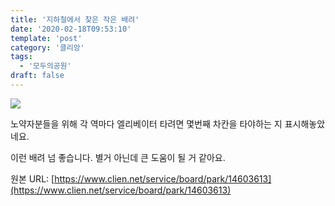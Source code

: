 ```yaml
---
title: '지하철에서 찾은 작은 배려'
date: '2020-02-18T09:53:10'
template: 'post'
category: '클리앙'
tags: 
  - '모두의공원'
draft: false
---
```


![](https://i.imgur.com/tI2njV7.jpg)

노약자분들을 위해 각 역마다 엘리베이터 타려면 몇번째 차칸을 타야하는 지 표시해놓았네요.

이런 배려 넘 좋습니다. 별거 아닌데 큰 도움이 될 거 같아요.

원본 URL: [https://www.clien.net/service/board/park/14603613](https://www.clien.net/service/board/park/14603613)
